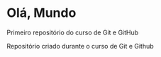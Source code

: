 # Olá, Mundo
 Primeiro repositório do curso de Git e GitHub

Repositório criado durante o curso de Git e Github